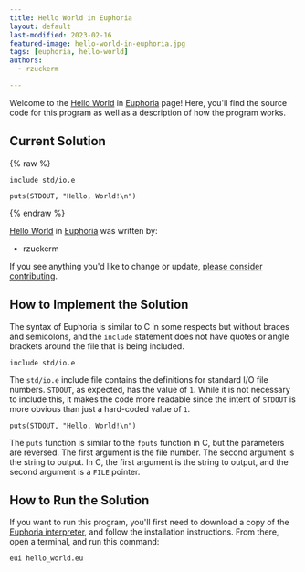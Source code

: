 ```yaml
---
title: Hello World in Euphoria
layout: default
last-modified: 2023-02-16
featured-image: hello-world-in-euphoria.jpg
tags: [euphoria, hello-world]
authors:
  - rzuckerm

---
```


Welcome to the [Hello World](https://sampleprograms.io/projects/hello-world) in [Euphoria](https://sampleprograms.io/languages/euphoria) page! Here, you'll find the source code for this program as well as a description of how the program works.

## Current Solution

{% raw %}

```euphoria
include std/io.e

puts(STDOUT, "Hello, World!\n")
```

{% endraw %}

[Hello World](https://sampleprograms.io/projects/hello-world) in [Euphoria](https://sampleprograms.io/languages/euphoria) was written by:

- rzuckerm

If you see anything you'd like to change or update, [please consider contributing](https://github.com/TheRenegadeCoder/sample-programs).

## How to Implement the Solution

The syntax of Euphoria is similar to C in some respects but without
braces and semicolons, and the `include` statement does not have
quotes or angle brackets around the file that is being included.

```euphoria
include std/io.e
```

The `std/io.e` include file contains the definitions for standard
I/O file numbers. `STDOUT`, as expected, has the value of `1`. While
it is not necessary to include this, it makes the code more readable
since the intent of `STDOUT` is more obvious than just a hard-coded
value of `1`.

```euphoria
puts(STDOUT, "Hello, World!\n")
```

The `puts` function is similar to the `fputs` function
in C, but the parameters are reversed. The first argument is the file
number. The second argument is the string to output. In C, the first
argument is the string to output, and the second argument is a
`FILE` pointer.


## How to Run the Solution

If you want to run this program, you'll first need to download a
copy of the 
[Euphoria interpreter](https://openeuphoria.org/wiki/view/DownloadEuphoria.wc),
and follow the installation instructions. From there, open a terminal, and
run this command:

```
eui hello_world.eu
```

